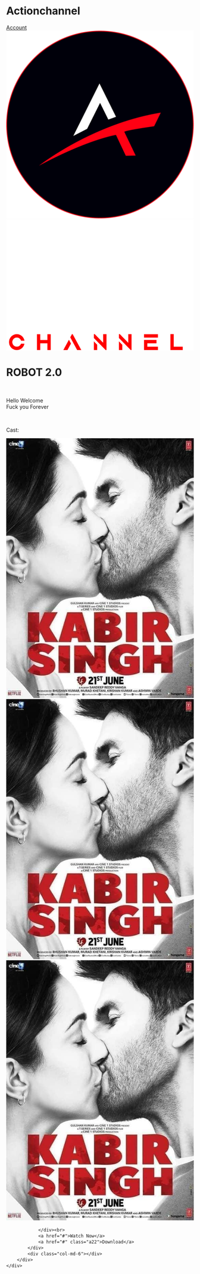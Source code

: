 # Actionchannel
<!DOCTYPE html>
<html lang="en">

<head>
    <meta charset="UTF-8">
    <meta http-equiv="X-UA-Compatible" content="IE=edge">
    <meta name="viewport" content="width=device-width, initial-scale=1.0">
    <link rel="preconnect" href="https://fonts.gstatic.com">
    <link href="https://fonts.googleapis.com/css2?family=Lobster&display=swap" rel="stylesheet">
    <link rel="stylesheet" href="style.css">
    <link rel="stylesheet" href="https://stackpath.bootstrapcdn.com/bootstrap/4.5.2/css/bootstrap.min.css">
    <style></style>
    <title>Document</title>
</head>

<body>
    <div class="container header">
        <a href="channel.html" class="header_btn">Account</a>
        <img src="action circle.png" class="logo">
        <img src="ac chanl.png" class="logo1">
    </div>
    <div class="container movie-details">
        <div class="row">
            <div class="col-md-6 left-box">
                <h1>ROBOT 2.0</h1><br>
                <p>Hello Welcome<br>Fuck you Forever</p><br>
                <p>Cast: </p>
                <div class="casting">
                    <div>
                    <img src="125457722_1089633248149260_1939414784003781383_n.jpg" title="Movie Top1">
                    </div>
                    <div>
                        <img src="125457722_1089633248149260_1939414784003781383_n.jpg" title="Movie Top1">
                    </div>
                    <div>
                        <img src="125457722_1089633248149260_1939414784003781383_n.jpg" title="Movie Top1">
                    </div>
                    
                </div><br>
                <a href="#">Watch Now</a>
                <a href="#" class="a22">Download</a>
            </div>
            <div class="col-md-6"></div>
        </div>
    </div>
</body>

</html>

